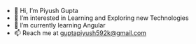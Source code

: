 - 👋 Hi, I’m Piyush Gupta
- 👀 I’m interested in Learning and Exploring new Technologies
- 🌱 I’m currently learning Angular
- 📫 Reach me at guptapiyush592k@gmail.com

<!---
Piyush-Gupta0509/Piyush-Gupta0509 is a ✨ special ✨ repository because its `README.md` (this file) appears on your GitHub profile.
You can click the Preview link to take a look at your changes.
--->
